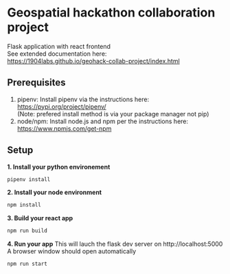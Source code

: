 # Geospatial hackathon collaboration project
Flask application with react frontend  
See extended documentation here:  
https://1904labs.github.io/geohack-collab-project/index.html  

## Prerequisites
1. pipenv: Install pipenv via the instructions here:
https://pypi.org/project/pipenv/  
(Note: prefered install method is via your package manager not pip)  
2. node/npm: Install node.js and npm per the instructions here:  
https://www.npmjs.com/get-npm  

## Setup
__1. Install your python environement__
```bash
pipenv install
```

__2. Install your node environment__
```bash
npm install
```

__3. Build your react app__
```bash
npm run build
```

__4. Run your app__
This will lauch the flask dev server on http://localhost:5000
A browser window should open automatically
```bash
npm run start
```

